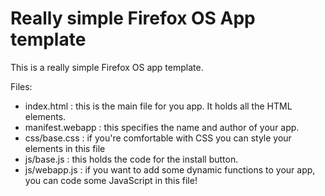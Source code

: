 Really simple Firefox OS App template
==========================

This is a really simple Firefox OS app template.

Files:
 - index.html : this is the main file for you app. It holds all the HTML elements.
 - manifest.webapp : this specifies the name and author of your app.
 - css/base.css : if you're comfortable with CSS you can style your elements in this file
 - js/base.js : this holds the code for the install button.
 - js/webapp.js : if you want to add some dynamic functions to your app, you can code some JavaScript in this file!
